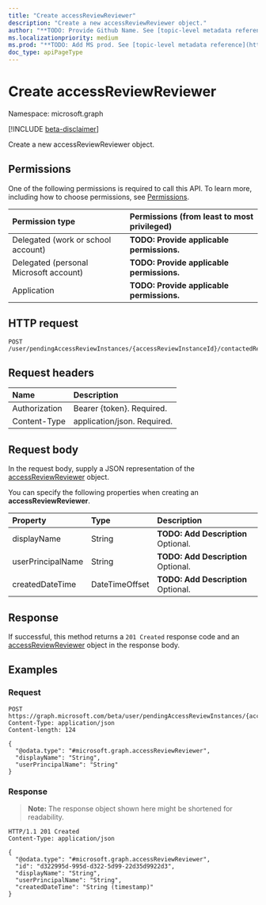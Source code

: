 ```yaml
---
title: "Create accessReviewReviewer"
description: "Create a new accessReviewReviewer object."
author: "**TODO: Provide Github Name. See [topic-level metadata reference](https://msgo.azurewebsites.net/add/document/guidelines/metadata.html#topic-level-metadata)**"
ms.localizationpriority: medium
ms.prod: "**TODO: Add MS prod. See [topic-level metadata reference](https://msgo.azurewebsites.net/add/document/guidelines/metadata.html#topic-level-metadata)**"
doc_type: apiPageType
---
```


# Create accessReviewReviewer
Namespace: microsoft.graph

[!INCLUDE [beta-disclaimer](../../includes/beta-disclaimer.md)]

Create a new accessReviewReviewer object.

## Permissions
One of the following permissions is required to call this API. To learn more, including how to choose permissions, see [Permissions](/graph/permissions-reference).

|Permission type|Permissions (from least to most privileged)|
|:---|:---|
|Delegated (work or school account)|**TODO: Provide applicable permissions.**|
|Delegated (personal Microsoft account)|**TODO: Provide applicable permissions.**|
|Application|**TODO: Provide applicable permissions.**|

## HTTP request

<!-- {
  "blockType": "ignored"
}
-->
``` http
POST /user/pendingAccessReviewInstances/{accessReviewInstanceId}/contactedReviewers
```

## Request headers
|Name|Description|
|:---|:---|
|Authorization|Bearer {token}. Required.|
|Content-Type|application/json. Required.|

## Request body
In the request body, supply a JSON representation of the [accessReviewReviewer](../resources/accessreviewreviewer.md) object.

You can specify the following properties when creating an **accessReviewReviewer**.

|Property|Type|Description|
|:---|:---|:---|
|displayName|String|**TODO: Add Description** Optional.|
|userPrincipalName|String|**TODO: Add Description** Optional.|
|createdDateTime|DateTimeOffset|**TODO: Add Description** Optional.|



## Response

If successful, this method returns a `201 Created` response code and an [accessReviewReviewer](../resources/accessreviewreviewer.md) object in the response body.

## Examples

### Request
<!-- {
  "blockType": "request",
  "name": "create_accessreviewreviewer_from_"
}
-->
``` http
POST https://graph.microsoft.com/beta/user/pendingAccessReviewInstances/{accessReviewInstanceId}/contactedReviewers
Content-Type: application/json
Content-length: 124

{
  "@odata.type": "#microsoft.graph.accessReviewReviewer",
  "displayName": "String",
  "userPrincipalName": "String"
}
```


### Response
>**Note:** The response object shown here might be shortened for readability.
<!-- {
  "blockType": "response",
  "truncated": true,
  "@odata.type": "microsoft.graph.accessReviewReviewer"
}
-->
``` http
HTTP/1.1 201 Created
Content-Type: application/json

{
  "@odata.type": "#microsoft.graph.accessReviewReviewer",
  "id": "d322995d-995d-d322-5d99-22d35d9922d3",
  "displayName": "String",
  "userPrincipalName": "String",
  "createdDateTime": "String (timestamp)"
}
```


